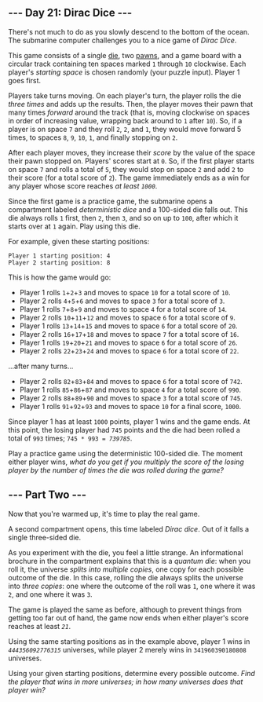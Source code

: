 <h2>--- Day 21: Dirac Dice ---</h2><p>There's not much to do as you slowly descend to the bottom of the ocean. The submarine computer <span title="A STRANGE GAME.">challenges you to a nice game</span> of <em>Dirac Dice</em>.</p><p>This game consists of a single <a href="https://en.wikipedia.org/wiki/Dice" target="_blank">die</a>, two <a href="https://en.wikipedia.org/wiki/Glossary_of_board_games#piece" target="_blank">pawns</a>, and a game board with a circular track containing ten spaces marked <code>1</code> through <code>10</code> clockwise. Each player's <em>starting space</em> is chosen randomly (your puzzle input). Player 1 goes first.</p><p>Players take turns moving. On each player's turn, the player rolls the die <em>three times</em> and adds up the results. Then, the player moves their pawn that many times <em>forward</em> around the track (that is, moving clockwise on spaces in order of increasing value, wrapping back around to <code>1</code> after <code>10</code>). So, if a player is on space <code>7</code> and they roll <code>2</code>, <code>2</code>, and <code>1</code>, they would move forward 5 times, to spaces <code>8</code>, <code>9</code>, <code>10</code>, <code>1</code>, and finally stopping on <code>2</code>.</p><p>After each player moves, they increase their <em>score</em> by the value of the space their pawn stopped on. Players' scores start at <code>0</code>. So, if the first player starts on space <code>7</code> and rolls a total of <code>5</code>, they would stop on space <code>2</code> and add <code>2</code> to their score (for a total score of <code>2</code>). The game immediately ends as a win for any player whose score reaches <em>at least <code>1000</code></em>.</p><p>Since the first game is a practice game, the submarine opens a compartment labeled <em>deterministic dice</em> and a 100-sided die falls out. This die always rolls <code>1</code> first, then <code>2</code>, then <code>3</code>, and so on up to <code>100</code>, after which it starts over at <code>1</code> again. Play using this die.</p><p>For example, given these starting positions:</p><pre><code>Player 1 starting position: 4
Player 2 starting position: 8
</code></pre><p>This is how the game would go:</p><ul>
<li>Player 1 rolls <code>1</code>+<code>2</code>+<code>3</code> and moves to space <code>10</code> for a total score of <code>10</code>.</li>
<li>Player 2 rolls <code>4</code>+<code>5</code>+<code>6</code> and moves to space <code>3</code> for a total score of <code>3</code>.</li>
<li>Player 1 rolls <code>7</code>+<code>8</code>+<code>9</code> and moves to space <code>4</code> for a total score of <code>14</code>.</li>
<li>Player 2 rolls <code>10</code>+<code>11</code>+<code>12</code> and moves to space <code>6</code> for a total score of <code>9</code>.</li>
<li>Player 1 rolls <code>13</code>+<code>14</code>+<code>15</code> and moves to space <code>6</code> for a total score of <code>20</code>.</li>
<li>Player 2 rolls <code>16</code>+<code>17</code>+<code>18</code> and moves to space <code>7</code> for a total score of <code>16</code>.</li>
<li>Player 1 rolls <code>19</code>+<code>20</code>+<code>21</code> and moves to space <code>6</code> for a total score of <code>26</code>.</li>
<li>Player 2 rolls <code>22</code>+<code>23</code>+<code>24</code> and moves to space <code>6</code> for a total score of <code>22</code>.</li>
</ul><p>...after many turns...</p><ul>
<li>Player 2 rolls <code>82</code>+<code>83</code>+<code>84</code> and moves to space <code>6</code> for a total score of <code>742</code>.</li>
<li>Player 1 rolls <code>85</code>+<code>86</code>+<code>87</code> and moves to space <code>4</code> for a total score of <code>990</code>.</li>
<li>Player 2 rolls <code>88</code>+<code>89</code>+<code>90</code> and moves to space <code>3</code> for a total score of <code>745</code>.</li>
<li>Player 1 rolls <code>91</code>+<code>92</code>+<code>93</code> and moves to space <code>10</code> for a final score, <code>1000</code>.</li>
</ul><p>Since player 1 has at least <code>1000</code> points, player 1 wins and the game ends. At this point, the losing player had <code>745</code> points and the die had been rolled a total of <code>993</code> times; <code>745 * 993 = <em>739785</em></code>.</p><p>Play a practice game using the deterministic 100-sided die. The moment either player wins, <em>what do you get if you multiply the score of the losing player by the number of times the die was rolled during the game?</em></p><h2 id="part2">--- Part Two ---</h2><p>Now that you're warmed up, it's time to play the real game.</p><p>A second compartment opens, this time labeled <em>Dirac dice</em>. Out of it falls a single three-sided die.</p><p>As you experiment with the die, you feel a little strange. An informational brochure in the compartment explains that this is a <em>quantum die</em>: when you roll it, the universe <em>splits into multiple copies</em>, one copy for each possible outcome of the die. In this case, rolling the die always splits the universe into <em>three copies</em>: one where the outcome of the roll was <code>1</code>, one where it was <code>2</code>, and one where it was <code>3</code>.</p><p>The game is played the same as before, although to prevent things from getting too far out of hand, the game now ends when either player's score reaches at least <code><em>21</em></code>.</p><p>Using the same starting positions as in the example above, player 1 wins in <code><em>444356092776315</em></code> universes, while player 2 merely wins in <code>341960390180808</code> universes.</p><p>Using your given starting positions, determine every possible outcome. <em>Find the player that wins in more universes; in how many universes does that player win?</em></p>